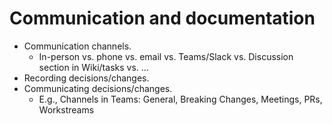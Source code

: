 # Communication and documentation

- Communication channels.
  - In-person vs. phone vs. email vs. Teams/Slack vs. Discussion section in Wiki/tasks vs. …
- Recording decisions/changes.
- Communicating decisions/changes.
  - E.g., Channels in Teams: General, Breaking Changes, Meetings, PRs, Workstreams
